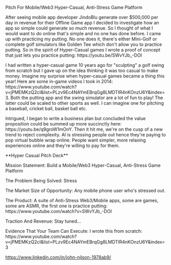 <p> Pitch For Mobile/Web3 Hyper-Casual, Anti-Stress Game Platform</p>

<p>After seeing mobile app developer JindoBlu generate over $500,000 per day in revenue for their Offline Game app I decided to investigate how an app so simple could generate so much revenue. So I thought of what I would want to do online that's simple and no one has done before. I came up with practicing my putting. No one does it, there's either Mini-Golf or complete golf simulators like Golden Tee which don't allow you to practice putting. So in the spirit of Hyper-Casual games I wrote a proof of concept that just lets you practice putting: https://youtu.be/SWvYJb_-DOI</p>  

<p>I had written a hyper-casual game 10 years ago for "sculpting" a golf swing from scratch but I gave up on the idea thinking it was too casual to make money. Imagine my surprise when hyper-casual games became a thing this year! Here are some in-game videos I took in 2014: https://www.youtube.com/watch?v=jPMEMKzQ2cI&list=PLzv9Ec4NAYmEBrqGg8LMDTIR4nKOnzU6Y&index=3. Both the putting app and the swing simulator are a lot of fun to play! The latter could be scaled to other sports as well. I can imagine one for pitching a baseball, cricket ball, basket ball etc.</p>  

<p>Intrigued, I began to write a business plan but concluded the value proposition could be summed up more succinctly here: https://youtu.be/q9groW1mOnY. Then it hit me, we're on the cusp of a new trend to reject complexity. AI is stressing people out hence they're paying to pop virtual bubble wrap online. People want simpler, more relaxing experiences online and they're willing to pay for them.</p>  

<p>**Hyper Casual Pitch Deck**</p>  

<p>Mission Statement: Build a Mobile/Web3 Hyper-Casual, Anti-Stress Game Platform</p>  
<p>The Problem Being Solved: Stress</p>  
<p>The Market Size of Opportunity: Any mobile phone user who's stressed out.</p>  
<p>The Product: A suite of Anti-Stress Web3/Mobile apps, some are games, some are ASMR, the first one is practice putting: https://www.youtube.com/watch?v=SWvYJb_-DOI</p>  
<p>Traction And Revenue: Stay tuned...</p>  
<p>Evidence That Your Team Can Execute: I wrote this from scratch: https://www.youtube.com/watch?v=jPMEMKzQ2cI&list=PLzv9Ec4NAYmEBrqGg8LMDTIR4nKOnzU6Y&index=3</p>  


https://www.linkedin.com/in/john-nilson-1978ab9/
 
